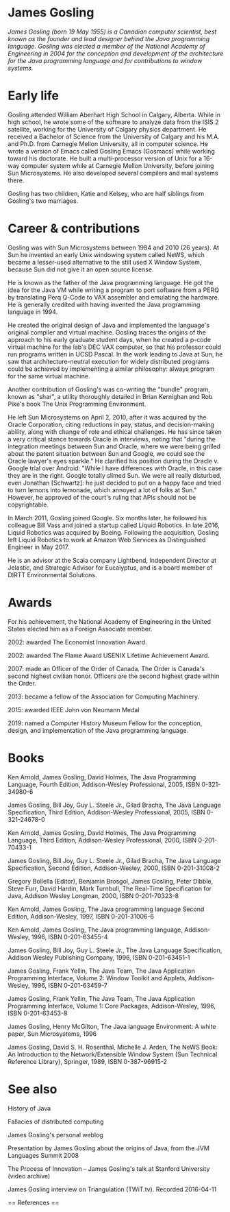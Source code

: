 # James Gosling

*James Gosling  (born 19 May 1955) is a Canadian computer scientist, best known as the founder and lead designer behind the Java programming language.
Gosling was elected a member of the National Academy of Engineering in 2004 for the conception and development of the architecture for the Java programming language and for contributions to window systems.*

# Early life
Gosling attended William Aberhart High School in Calgary, Alberta. While in high school, he wrote some of the software to analyze data from the ISIS 2 satellite, working for the University of Calgary physics department.  He received a Bachelor of Science from the University of Calgary and his M.A. and Ph.D. from Carnegie Mellon University, all in computer science. He wrote a version of Emacs called Gosling Emacs (Gosmacs) while working toward his doctorate. He built a multi-processor version of Unix for a 16-way computer system while at Carnegie Mellon University, before joining Sun Microsystems. He also developed several compilers and mail systems there.

Gosling has two children, Katie and Kelsey, who are half siblings from Gosling's two marriages.

# Career & contributions
Gosling was with Sun Microsystems between 1984 and 2010 (26 years). At Sun he invented an early Unix windowing system called NeWS, which became a lesser-used alternative to the still used X Window System, because Sun did not give it an open source license.

He is known as the father of the Java programming language. He got the idea for the Java VM while writing a program to port software from a PERQ by translating Perq Q-Code to VAX assembler and emulating the hardware. He is generally credited with having invented the Java programming language in 1994.

He created the original design of Java and implemented the language's original compiler and virtual machine. Gosling traces the origins of the approach to his early graduate student days, when he created a p-code virtual machine for the lab's DEC VAX computer, so that his professor could run programs written in UCSD Pascal.  In the work leading to Java at Sun, he saw that architecture-neutral execution for widely distributed programs could be achieved by implementing a similar philosophy:  always program for the same virtual machine.

Another contribution of Gosling's was co-writing the "bundle" program, known as "shar", a utility thoroughly detailed in Brian Kernighan and Rob Pike's book The Unix Programming Environment.

He left Sun Microsystems on April 2, 2010, after it was acquired by the Oracle Corporation, citing reductions in pay, status, and decision-making ability, along with change of role and ethical challenges. He has since taken a very critical stance towards Oracle in interviews, noting that "during the integration meetings between Sun and Oracle, where we were being grilled about the patent situation between Sun and Google, we could see the Oracle lawyer's eyes sparkle." He clarified his position during the Oracle v. Google trial over Android: "While I have differences with Oracle, in this case they are in the right. Google totally slimed Sun. We were all really disturbed, even Jonathan [Schwartz]: he just decided to put on a happy face and tried to turn lemons into lemonade, which annoyed a lot of folks at Sun." However, he approved of the court's ruling that APIs should not be copyrightable.

In March 2011, Gosling joined Google. Six months later, he followed his colleague Bill Vass and joined a startup called Liquid Robotics. In late 2016, Liquid Robotics was acquired by Boeing. Following the acquisition, Gosling left Liquid Robotics to work at Amazon Web Services as Distinguished Engineer in May 2017.

He is an advisor at the Scala company Lightbend, Independent Director at Jelastic, and Strategic Advisor for Eucalyptus, and is a board member of DIRTT Environmental Solutions.

# Awards
For his achievement, the National Academy of Engineering in the United States elected him as a Foreign Associate member. 



2002: awarded The Economist Innovation Award.

2002: awarded The Flame Award USENIX Lifetime Achievement Award.

2007: made an Officer of the Order of Canada. The Order is Canada's second highest civilian honor. Officers are the second highest grade within the Order.

2013: became a fellow of the Association for Computing Machinery.

2015: awarded IEEE John von Neumann Medal

2019: named a Computer History Museum Fellow for the conception, design, and implementation of the Java programming language.

# Books
Ken Arnold, James Gosling, David Holmes, The Java Programming Language, Fourth Edition, Addison-Wesley Professional, 2005, ISBN 0-321-34980-6

James Gosling, Bill Joy, Guy L. Steele Jr., Gilad Bracha, The Java Language Specification, Third Edition, Addison-Wesley Professional, 2005, ISBN 0-321-24678-0

Ken Arnold, James Gosling, David Holmes, The Java Programming Language, Third Edition, Addison-Wesley Professional, 2000, ISBN 0-201-70433-1

James Gosling, Bill Joy, Guy L. Steele Jr., Gilad Bracha, The Java Language Specification, Second Edition, Addison-Wesley, 2000, ISBN 0-201-31008-2

Gregory Bollella (Editor), Benjamin Brosgol, James Gosling, Peter Dibble, Steve Furr, David Hardin, Mark Turnbull, The Real-Time Specification for Java, Addison Wesley Longman, 2000, ISBN 0-201-70323-8

Ken Arnold, James Gosling, The Java programming language Second Edition, Addison-Wesley, 1997, ISBN 0-201-31006-6

Ken Arnold, James Gosling, The Java programming language, Addison-Wesley, 1996, ISBN 0-201-63455-4

James Gosling, Bill Joy, Guy L. Steele Jr., The Java Language Specification, Addison Wesley Publishing Company, 1996, ISBN 0-201-63451-1

James Gosling, Frank Yellin, The Java Team, The Java Application Programming Interface, Volume 2: Window Toolkit and Applets, Addison-Wesley, 1996, ISBN 0-201-63459-7

James Gosling, Frank Yellin, The Java Team, The Java Application Programming Interface, Volume 1: Core Packages, Addison-Wesley, 1996, ISBN 0-201-63453-8

James Gosling, Henry McGilton, The Java language Environment: A white paper, Sun Microsystems, 1996

James Gosling, David S. H. Rosenthal, Michelle J. Arden, The NeWS Book: An Introduction to the Network/Extensible Window System (Sun Technical Reference Library), Springer, 1989, ISBN 0-387-96915-2

# See also


History of Java

Fallacies of distributed computing



James Gosling's personal weblog

Presentation by James Gosling about the origins of Java, from the JVM Languages Summit 2008

The Process of Innovation – James Gosling's talk at Stanford University (video archive)

James Gosling interview on Triangulation (TWiT.tv). Recorded 2016-04-11





== References ==

